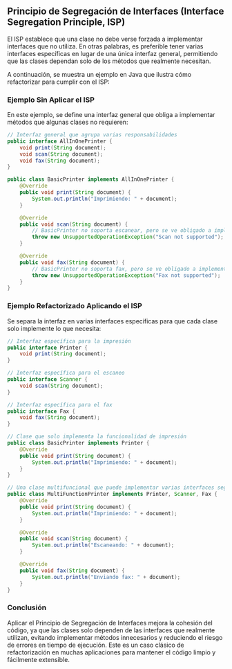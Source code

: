 ## Principio de Segregación de Interfaces (Interface Segregation Principle, ISP)

El ISP establece que una clase no debe verse forzada a implementar interfaces que no utiliza. En otras palabras, es preferible tener varias interfaces específicas en lugar de una única interfaz general, permitiendo que las clases dependan solo de los métodos que realmente necesitan.

A continuación, se muestra un ejemplo en Java que ilustra cómo refactorizar para cumplir con el ISP:

### Ejemplo Sin Aplicar el ISP

En este ejemplo, se define una interfaz general que obliga a implementar métodos que algunas clases no requieren:

```java
// Interfaz general que agrupa varias responsabilidades
public interface AllInOnePrinter {
    void print(String document);
    void scan(String document);
    void fax(String document);
}

public class BasicPrinter implements AllInOnePrinter {
    @Override
    public void print(String document) {
        System.out.println("Imprimiendo: " + document);
    }

    @Override
    public void scan(String document) {
        // BasicPrinter no soporta escanear, pero se ve obligado a implementarlo.
        throw new UnsupportedOperationException("Scan not supported");
    }

    @Override
    public void fax(String document) {
        // BasicPrinter no soporta fax, pero se ve obligado a implementarlo.
        throw new UnsupportedOperationException("Fax not supported");
    }
}
```

### Ejemplo Refactorizado Aplicando el ISP

Se separa la interfaz en varias interfaces específicas para que cada clase solo implemente lo que necesita:

```java
// Interfaz específica para la impresión
public interface Printer {
    void print(String document);
}

// Interfaz específica para el escaneo
public interface Scanner {
    void scan(String document);
}

// Interfaz específica para el fax
public interface Fax {
    void fax(String document);
}

// Clase que solo implementa la funcionalidad de impresión
public class BasicPrinter implements Printer {
    @Override
    public void print(String document) {
        System.out.println("Imprimiendo: " + document);
    }
}

// Una clase multifuncional que puede implementar varias interfaces según sea necesario
public class MultiFunctionPrinter implements Printer, Scanner, Fax {
    @Override
    public void print(String document) {
        System.out.println("Imprimiendo: " + document);
    }

    @Override
    public void scan(String document) {
        System.out.println("Escaneando: " + document);
    }

    @Override
    public void fax(String document) {
        System.out.println("Enviando fax: " + document);
    }
}
```

### Conclusión

Aplicar el Principio de Segregación de Interfaces mejora la cohesión del código, ya que las clases solo dependen de las interfaces que realmente utilizan, evitando implementar métodos innecesarios y reduciendo el riesgo de errores en tiempo de ejecución. Este es un caso clásico de refactorización en muchas aplicaciones para mantener el código limpio y fácilmente extensible.
